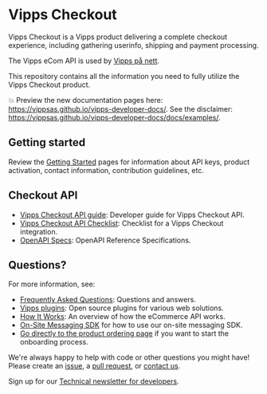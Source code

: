 <!-- START_METADATA
---
title: Introduction
sidebar_position: 1
---
END_METADATA -->

# Vipps Checkout

Vipps Checkout is a Vipps product delivering a complete checkout experience, including gathering userinfo, shipping and payment processing.

The Vipps eCom API is used by [Vipps på nett](https://vipps.no/produkter-og-tjenester/bedrift/ta-betalt-paa-nett/ta-betalt-paa-nett/).

This repository contains all the information you need to fully utilize the Vipps Checkout product.

<!-- START_COMMENT -->

💥 Preview the new documentation pages here: <https://vippsas.github.io/vipps-developer-docs/>.
See the disclaimer: <https://vippsas.github.io/vipps-developer-docs/docs/examples/>.

<!-- END_COMMENT -->

## Getting started

Review the [Getting Started](https://github.com/vippsas/vipps-developers/blob/master/vipps-getting-started.md) pages for information about API keys, product activation, contact information, contribution guidelines, etc.

## Checkout API

* [Vipps Checkout API guide](vipps-checkout-api.md): Developer guide for Vipps Checkout API.
* [Vipps Checkout API Checklist](vipps-checkout-api-checklist.md): Checklist for a Vipps Checkout integration.
* [OpenAPI Specs](https://vippsas.github.io/vipps-developer-docs/api/checkout): OpenAPI Reference Specifications.


## Questions?

For more information, see:

* [Frequently Asked Questions](vipps-checkout-api-faq.md): Questions and answers.
* [Vipps plugins](https://github.com/vippsas/vipps-plugins): Open source plugins for various web solutions.
* [How It Works](https://github.com/vippsas/vipps-ecom-api/blob/master/vipps-ecom-api-howitworks.md): An overview of how the eCommerce API works.
* [On-Site Messaging SDK](vipps-checkout-on-site-messaging.md) for how to use our on-site messaging SDK.
* [Go directly to the product ordering page](https://portal.vipps.no/register/vippscheckout) if you want to start the onboarding process.


We're always happy to help with code or other questions you might have!
Please create an [issue](https://github.com/vippsas/vipps-checkout-api/issues),
a [pull request](https://github.com/vippsas/vipps-checkout-api/pulls),
or [contact us](https://github.com/vippsas/vipps-developers/blob/master/contact.md).

Sign up for our [Technical newsletter for developers](https://github.com/vippsas/vipps-developers/tree/master/newsletters).
